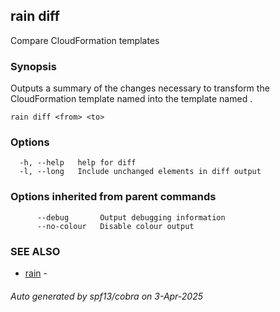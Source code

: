 ## rain diff

Compare CloudFormation templates

### Synopsis

Outputs a summary of the changes necessary to transform the CloudFormation template named <from> into the template named <to>.

```
rain diff <from> <to>
```

### Options

```
  -h, --help   help for diff
  -l, --long   Include unchanged elements in diff output
```

### Options inherited from parent commands

```
      --debug       Output debugging information
      --no-colour   Disable colour output
```

### SEE ALSO

* [rain](index.md)	 - 

###### Auto generated by spf13/cobra on 3-Apr-2025
